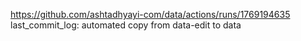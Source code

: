 https://github.com/ashtadhyayi-com/data/actions/runs/1769194635
last_commit_log: automated copy from data-edit to data